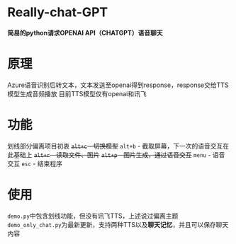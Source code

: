 # Really-chat-GPT
**简易的python请求OPENAI API（CHATGPT）语音聊天**
# 原理
Azure语音识别后转文本，文本发送至openai得到response，response交给TTS模型生成音频播放
目前TTS模型仅有openai和讯飞
# 功能
划线部分偏离项目初衷
 ~~`alt+c` - 切换模型~~
`alt+b` - 截取屏幕，下一次的语音交互在此基础上
~~`alt+r` - 读取文件、图片~~
~~`alt+p` - 图片生成，通过语音交互~~
`menu` - 语音交互
`esc` - 结束程序
# 使用
`demo.py`中包含划线功能，但没有讯飞TTS，上述说过偏离主题
`demo_only_chat.py`为最新更新，支持两种TTS以及**聊天记忆**，并且可以保存聊天内容
